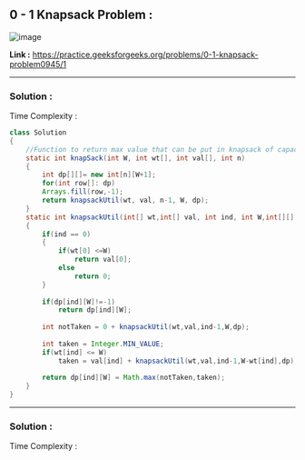 ## 0 - 1 Knapsack Problem :

![image](https://user-images.githubusercontent.com/23376002/167882570-2e899a24-90a2-4839-be20-ed0fa98665ab.png)


**Link :** https://practice.geeksforgeeks.org/problems/0-1-knapsack-problem0945/1


------------------------------------------------------------------------------------------------------------------------------------------------------


### Solution :

Time Complexity :


```java
class Solution 
{ 
    //Function to return max value that can be put in knapsack of capacity W.
    static int knapSack(int W, int wt[], int val[], int n) 
    { 
        int dp[][]= new int[n][W+1];
        for(int row[]: dp)
        Arrays.fill(row,-1);
        return knapsackUtil(wt, val, n-1, W, dp); 
    }
    static int knapsackUtil(int[] wt,int[] val, int ind, int W,int[][] dp)
    {
        if(ind == 0)
        {
            if(wt[0] <=W) 
                return val[0];
            else 
                return 0;
        }
        
        if(dp[ind][W]!=-1)
            return dp[ind][W];
            
        int notTaken = 0 + knapsackUtil(wt,val,ind-1,W,dp);
        
        int taken = Integer.MIN_VALUE;
        if(wt[ind] <= W)
            taken = val[ind] + knapsackUtil(wt,val,ind-1,W-wt[ind],dp);
            
        return dp[ind][W] = Math.max(notTaken,taken);
    }
}
```

------------------------------------------------------------------------------------------------------------------------------------------------------


### Solution :

Time Complexity :


```java

```



